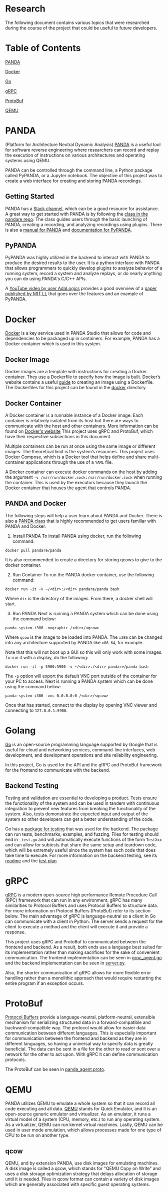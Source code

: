 # Research

The following document contains various topics that were researched during the course of the project that could be useful to future developers.

# Table of Contents

[PANDA](#panda)

[Docker](#docker)

[Go](#golang)

[gRPC](#grpc)

[ProtoBuf](#protobuf)

[QEMU](#qemu)

# PANDA

(Platform for Architecture Neutral Dynamic Analysis) [PANDA](https://panda.re) is a useful tool for software reverse engineering where researchers can record and replay the execution of instructions on various architectures and operating systems using QEMU.

PANDA can be controlled through the command line, a Python package called PyPANDA, or a Jupyter notebook. The objective of this project was to create a web interface for creating and storing PANDA recordings.

## Getting Started

PANDA has a [Slack channel](https://panda.re/invite.php), which can be a good resource for assistance. A great way to get started with PANDA is by following the [class in the pandare repo](https://github.com/panda-re/panda_class). The class guides users through the basic launching of PANDA, creating a recording, and analyzing recordings using plugins. There is also a [manual for PANDA](https://github.com/panda-re/panda/blob/dev/panda/docs/manual.md) and [documentation for PyPANDA](https://docs.panda.re/).

## PyPANDA

PyPANDA was highly utilized in the backend to interact with PANDA to produce the desired results to the user. It is a python interface with PANDA that allows programmers to quickly develop plugins to analyze behavior of a running system, record a system and analyze replays, or do nearly anything you can do using PANDA's C/C++ APIs.

A [YouTube video by user AdaLogics](https://www.youtube.com/watch?v=2HQqZZNC4P8) provides a good overview of a [paper published by MIT LL](https://www.ndss-symposium.org/wp-content/uploads/bar2021_23001_paper.pdf) that goes over the features and an example of PyPANDA.

# Docker

[Docker](https://www.docker.com/) is a key service used in PANDA Studio that allows for code and dependencies to be packaged up in containers. For example, PANDA has a Docker container which is used in this system.

## Docker Image

Docker images are a template with instructions for creating a Docker container. They use a Dockerfile to specify how the image is built. Docker’s website contains a useful [guide](https://docs.docker.com/build/building/packaging/) to creating an image using a Dockerfile. The Dockerfiles for this project can be found in the [docker](../docker/) directory.

## Docker Container

A Docker container is a runnable instance of a Docker image. Each container is relatively isolated from its host but there are ways to communicate with the host and other containers. More information can be found on [Docker's website](https://www.docker.com/resources/what-container/) This project uses gRPC and ProtoBuf, which have their respective subsections in this document.

Multiple containers can be run at once using the same image or different images. The theoretical limit is the system’s resources. This project uses Docker Compose, which is a Docker tool that helps define and share multi-container applications through the use of a `YAML` file.

A Docker container can execute docker commands on the host by adding the argument `-v /var/run/docker.sock:/var/run/docker.sock` when running the container. This is used by the executors because they launch the Docker container that houses the agent that controls PANDA.

## PANDA and Docker

The following steps will help a user learn about PANDA and Docker. There is also a [PANDA class](https://github.com/panda-re/panda_class) that is highly recommended to get users familiar with PANDA and Docker.

1. Install PANDA
To install PANDA using docker, run the following command:

```
docker pull pandare/panda
```
It is also recommended to create a directory for storing qcows to give to the docker container.

2. Run Container
To run the PANDA docker container, use the following command:
```
docker run -it -v ~/<dir>:/<dir> pandare/panda bash
```
Where `dir` is the directory of the images. From there, a docker shell will start.

3. Run PANDA
Next is running a PANDA system which can be done using the command below:
```
panda-system-i386 -nographic /<dir>/<qcow>
```
Where `qcow` is the image to be loaded into PANDA. The `i386` can be changed into any architecture supported by PANDA like `x86_64`, for example.

Note that this will not boot up a GUI so this will only work with some images. To run it with a display, do the following:
```
docker run -it -p 5900:5900 -v ~/<dir>:/<dir> pandare/panda bash
```
The `-p` option will export the default VNC port outside of the container for your PC to access.
Next is running a PANDA system which can be done using the command below:
```
panda-system-i386 -vnc 0.0.0.0:0 /<dir>/<qcow>
```
Once that has started, connect to the display by opening VNC viewer and connecting to `127.0.0.1:5900`.

# Golang

[Go](https://go.dev/) is an open-source programming language supported by Google that is useful for cloud and networking services, command-line interfaces, web development, and development operations and site reliability engineering.

In this project, Go is used for the API and the gRPC and ProtoBuf framework for the frontend to communicate with the backend.

## Backend Testing

Testing and validation are essential to developing a product. Tests ensure the functionality of the system and can be used in tandem with continuous integration to prevent new features from breaking the functionality of the system. Also, tests demonstrate the expected input and output of the system so other developers can get a better understanding of the code.

Go has a [package for testing](https://pkg.go.dev/testing) that was used for the backend. The package can run tests, benchmarks, examples, and fuzzing. Files for testing should end in `_test.go` and will automatically execute functions of the form `TestXxx` and can allow for subtests that share the same setup and teardown code, which will be extremely useful since the system has such code that does take time to execute. For more information on the backend testing, see its [readme](../cmd/panda_executor_test/README.md) and the [test plan](./Test_Plan.md)


# gRPC

[gRPC](https://grpc.io/) is a modern open-source high performance Remote Procedure Call (RPC) framework that can run in any environment. gRPC has many similarities to Protocol Buffers and uses Protocol Buffers to structure data. For more information on Protocol Buffers (ProtoBuf) refer to its section below. The main advantage of gRPC is language-neutral so a client in Go can communicate with a client in Python. The server sends a request for the client to execute a method and the client will execute it and provide a response. 

This project uses gRPC and ProtoBuf to communicated between the frontend and backend. As a result, both ends use a language best suited for its implementation rather than making sacrifices for the sake of convenient communication. The frontend implementation can be seen in [grpc_agent.go](../internal/panda_controller/grpc_agent.go) and the backend implementation can be seen in [server.py](../panda_agent/server.py).

Also, the shorter communication of gRPC allows for more flexible error handling rather than a monolithic approach that would require restarting the entire program if an exception occurs.

# ProtoBuf

[Protocol Buffers](https://protobuf.dev/overview/) provide a language-neutral, platform-neutral, extensible mechanism for serializing structured data in a forward-compatible and backward-compatible way. The protocol would allow for easier data communication between different languages. This is especially important for communication between the frontend and backend as they are in different languages, so having a universal way to specify data is greatly beneficial. The data can be sent in a file for the other to read or sent over a network for the other to act upon. With gRPC it can define communication protocols.

The ProtoBuf can be seen in [panda_agent.proto](../panda_agent/proto/panda_agent.proto).

# QEMU

PANDA utilizes QEMU to emulate a whole system so that it can record all code executing and all data. [QEMU](https://www.qemu.org/) stands for Quick Emulator, and it is an open-source generic emulator and virtualizer. As an emulator, it runs a virtual model of a system (CPU, memory, etc.) to run any operating system. As a virtualizer, QEMU can run kernel virtual machines. Lastly, QEMU can be used in user mode emulation, which allows processes made for one type of CPU to be run on another type.

## qcow

QEMU, and by extension PANDA, use disk images for emulating machines. A disk image is called a qcow, which stands for "QEMU Copy on Write" and uses a disk storage optimization strategy that delays allocation of storage until it is needed. Files in qcow format can contain a variety of disk images which are generally associated with specific guest operating systems.

